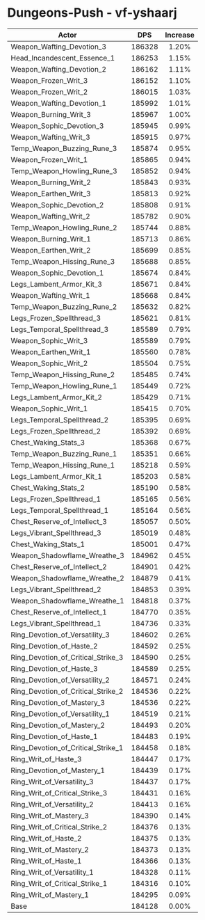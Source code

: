 # Dungeons-Push - vf-yshaarj
| Actor | DPS | Increase |
|---|:---:|:---:|
|Weapon_Wafting_Devotion_3|186328|1.20%|
|Head_Incandescent_Essence_1|186253|1.15%|
|Weapon_Wafting_Devotion_2|186162|1.11%|
|Weapon_Frozen_Writ_3|186152|1.10%|
|Weapon_Frozen_Writ_2|186015|1.03%|
|Weapon_Wafting_Devotion_1|185992|1.01%|
|Weapon_Burning_Writ_3|185967|1.00%|
|Weapon_Sophic_Devotion_3|185945|0.99%|
|Weapon_Wafting_Writ_3|185915|0.97%|
|Temp_Weapon_Buzzing_Rune_3|185874|0.95%|
|Weapon_Frozen_Writ_1|185865|0.94%|
|Temp_Weapon_Howling_Rune_3|185852|0.94%|
|Weapon_Burning_Writ_2|185843|0.93%|
|Weapon_Earthen_Writ_3|185813|0.92%|
|Weapon_Sophic_Devotion_2|185808|0.91%|
|Weapon_Wafting_Writ_2|185782|0.90%|
|Temp_Weapon_Howling_Rune_2|185744|0.88%|
|Weapon_Burning_Writ_1|185713|0.86%|
|Weapon_Earthen_Writ_2|185699|0.85%|
|Temp_Weapon_Hissing_Rune_3|185688|0.85%|
|Weapon_Sophic_Devotion_1|185674|0.84%|
|Legs_Lambent_Armor_Kit_3|185671|0.84%|
|Weapon_Wafting_Writ_1|185668|0.84%|
|Temp_Weapon_Buzzing_Rune_2|185632|0.82%|
|Legs_Frozen_Spellthread_3|185621|0.81%|
|Legs_Temporal_Spellthread_3|185589|0.79%|
|Weapon_Sophic_Writ_3|185589|0.79%|
|Weapon_Earthen_Writ_1|185560|0.78%|
|Weapon_Sophic_Writ_2|185504|0.75%|
|Temp_Weapon_Hissing_Rune_2|185485|0.74%|
|Temp_Weapon_Howling_Rune_1|185449|0.72%|
|Legs_Lambent_Armor_Kit_2|185429|0.71%|
|Weapon_Sophic_Writ_1|185415|0.70%|
|Legs_Temporal_Spellthread_2|185395|0.69%|
|Legs_Frozen_Spellthread_2|185392|0.69%|
|Chest_Waking_Stats_3|185368|0.67%|
|Temp_Weapon_Buzzing_Rune_1|185351|0.66%|
|Temp_Weapon_Hissing_Rune_1|185218|0.59%|
|Legs_Lambent_Armor_Kit_1|185203|0.58%|
|Chest_Waking_Stats_2|185190|0.58%|
|Legs_Frozen_Spellthread_1|185165|0.56%|
|Legs_Temporal_Spellthread_1|185164|0.56%|
|Chest_Reserve_of_Intellect_3|185057|0.50%|
|Legs_Vibrant_Spellthread_3|185019|0.48%|
|Chest_Waking_Stats_1|185001|0.47%|
|Weapon_Shadowflame_Wreathe_3|184962|0.45%|
|Chest_Reserve_of_Intellect_2|184901|0.42%|
|Weapon_Shadowflame_Wreathe_2|184879|0.41%|
|Legs_Vibrant_Spellthread_2|184853|0.39%|
|Weapon_Shadowflame_Wreathe_1|184818|0.37%|
|Chest_Reserve_of_Intellect_1|184770|0.35%|
|Legs_Vibrant_Spellthread_1|184736|0.33%|
|Ring_Devotion_of_Versatility_3|184602|0.26%|
|Ring_Devotion_of_Haste_2|184592|0.25%|
|Ring_Devotion_of_Critical_Strike_3|184590|0.25%|
|Ring_Devotion_of_Haste_3|184589|0.25%|
|Ring_Devotion_of_Versatility_2|184571|0.24%|
|Ring_Devotion_of_Critical_Strike_2|184536|0.22%|
|Ring_Devotion_of_Mastery_3|184536|0.22%|
|Ring_Devotion_of_Versatility_1|184519|0.21%|
|Ring_Devotion_of_Mastery_2|184493|0.20%|
|Ring_Devotion_of_Haste_1|184483|0.19%|
|Ring_Devotion_of_Critical_Strike_1|184458|0.18%|
|Ring_Writ_of_Haste_3|184447|0.17%|
|Ring_Devotion_of_Mastery_1|184439|0.17%|
|Ring_Writ_of_Versatility_3|184437|0.17%|
|Ring_Writ_of_Critical_Strike_3|184431|0.16%|
|Ring_Writ_of_Versatility_2|184413|0.16%|
|Ring_Writ_of_Mastery_3|184390|0.14%|
|Ring_Writ_of_Critical_Strike_2|184376|0.13%|
|Ring_Writ_of_Haste_2|184375|0.13%|
|Ring_Writ_of_Mastery_2|184373|0.13%|
|Ring_Writ_of_Haste_1|184366|0.13%|
|Ring_Writ_of_Versatility_1|184328|0.11%|
|Ring_Writ_of_Critical_Strike_1|184316|0.10%|
|Ring_Writ_of_Mastery_1|184295|0.09%|
|Base|184128|0.00%|
